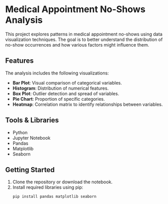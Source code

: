 # Medical Appointment No-Shows Analysis

This project explores patterns in medical appointment no-shows using data visualization techniques. The goal is to better understand the distribution of no-show occurrences and how various factors might influence them.

## Features

The analysis includes the following visualizations:

- **Bar Plot**: Visual comparison of categorical variables.
- **Histogram**: Distribution of numerical features.
- **Box Plot**: Outlier detection and spread of variables.
- **Pie Chart**: Proportion of specific categories.
- **Heatmap**: Correlation matrix to identify relationships between variables.

## Tools & Libraries

- Python
- Jupyter Notebook
- Pandas
- Matplotlib
- Seaborn

## Getting Started

1. Clone the repository or download the notebook.
2. Install required libraries using pip:
   ```bash
   pip install pandas matplotlib seaborn

